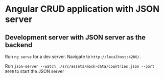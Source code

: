 # Angular CRUD application with JSON server

## Development server with JSON server as the backend

Run `ng serve` for a dev server. Navigate to `http://localhost:4200/`.

Run `json-server --watch ./src/assets/mock-data/countries.json --port 8000` to start the JSON server

